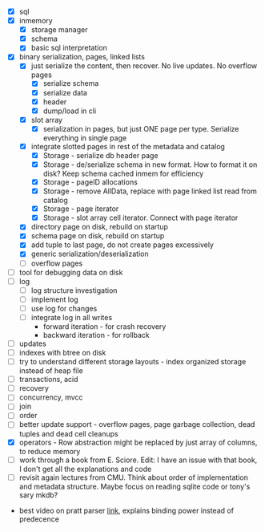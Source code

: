 * [x] sql
* [x] inmemory
    * [x] storage manager
    * [x] schema
    * [x] basic sql interpretation
* [x] binary serialization, pages, linked lists
    * [x] just serialize the content, then recover. No live updates. No overflow pages
        * [x] serialize schema
        * [x] serialize data
        * [x] header
        * [x] dump/load in cli
    * [x] slot array
        * [x] serialization in pages, but just ONE page per type. Serialize everything in single page
    * [x] integrate slotted pages in rest of the metadata and catalog
        * [x] Storage - serialize db header page
        * [x] Storage - de/serialize schema in new format. How to format it on disk? Keep schema cached inmem for efficiency
        * [x] Storage - pageID allocations
        * [x] Storage - remove AllData, replace with page linked list read from catalog
        * [x] Storage - page iterator
        * [x] Storage - slot array cell iterator. Connect with page iterator
    * [x] directory page on disk, rebuild on startup
    * [x] schema page on disk, rebuild on startup
    * [x] add tuple to last page, do not create pages excessively
    * [x] generic serialization/deserialization
    * [ ] overflow pages
* [ ] tool for debugging data on disk
* [ ] log
    * [ ] log structure investigation
    * [ ] implement log
    * [ ] use log for changes
    * [ ] integrate log in all writes
        * forward iteration - for crash recovery
        * backward iteration - for rollback
* [ ] updates
* [ ] indexes with btree on disk
* [ ] try to understand different storage layouts - index organized storage instead of heap file
* [ ] transactions, acid
* [ ] recovery
* [ ] concurrency, mvcc
* [ ] join
* [ ] order
* [ ] better update support - overflow pages, page garbage collection, dead tuples and dead cell cleanups 
* [x] operators - Row abstraction might be replaced by just array of columns, to reduce memory
* [ ] work through a book from E. Sciore. Edit: I have an issue with that book, I don't get all the explanations and code
* [ ] revisit again lectures from CMU. Think about order of implementation and metadata structure. Maybe focus on reading sqlite code or tony's sary mkdb?

* best video on pratt parser [link](https://www.youtube.com/watch?v=0c8b7YfsBKs), explains binding power instead of predecence
